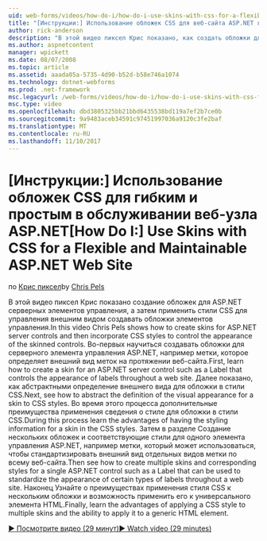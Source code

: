 ```yaml
---
uid: web-forms/videos/how-do-i/how-do-i-use-skins-with-css-for-a-flexible-and-maintainable-aspnet-web-site
title: "[Инструкции:] Использование обложек CSS для веб-сайта ASP.NET гибким и простым в обслуживании | Документы Microsoft"
author: rick-anderson
description: "В этой видео пиксел Крис показано, как создать обложки для ASP.NET серверных элементов управления, а затем применить стили CSS для управления внешним видом создавать обложки контракту..."
ms.author: aspnetcontent
manager: wpickett
ms.date: 08/07/2008
ms.topic: article
ms.assetid: aaada05a-5735-4d90-b52d-b58e746a1074
ms.technology: dotnet-webforms
ms.prod: .net-framework
msc.legacyurl: /web-forms/videos/how-do-i/how-do-i-use-skins-with-css-for-a-flexible-and-maintainable-aspnet-web-site
msc.type: video
ms.openlocfilehash: dbd3805325bb21bbd6435538bd119a7ef2b7ce0b
ms.sourcegitcommit: 9a9483aceb34591c97451997036a9120c3fe2baf
ms.translationtype: MT
ms.contentlocale: ru-RU
ms.lasthandoff: 11/10/2017
---
```

<a name="how-do-i-use-skins-with-css-for-a-flexible-and-maintainable-aspnet-web-site"></a><span data-ttu-id="a6314-103">[Инструкции:] Использование обложек CSS для гибким и простым в обслуживании веб-узла ASP.NET</span><span class="sxs-lookup"><span data-stu-id="a6314-103">[How Do I:] Use Skins with CSS for a Flexible and Maintainable ASP.NET Web Site</span></span>
====================
<span data-ttu-id="a6314-104">по [Крис пиксел](https://twitter.com/chrispels)</span><span class="sxs-lookup"><span data-stu-id="a6314-104">by [Chris Pels](https://twitter.com/chrispels)</span></span>

<span data-ttu-id="a6314-105">В этой видео пиксел Крис показано создание обложек для ASP.NET серверных элементов управления, а затем применить стили CSS для управления внешним видом создавать обложки элементов управления.</span><span class="sxs-lookup"><span data-stu-id="a6314-105">In this video Chris Pels shows how to create skins for ASP.NET server controls and then incorporate CSS styles to control the appearance of the skinned controls.</span></span> <span data-ttu-id="a6314-106">Во-первых научиться создавать обложки для серверного элемента управления ASP.NET, например метки, которое определяет внешний вид меток на протяжении веб-сайта.</span><span class="sxs-lookup"><span data-stu-id="a6314-106">First, learn how to create a skin for an ASP.NET server control such as a Label that controls the appearance of labels throughout a web site.</span></span> <span data-ttu-id="a6314-107">Далее показано, как абстрактными определение внешнего вида для обложки в стили CSS.</span><span class="sxs-lookup"><span data-stu-id="a6314-107">Next, see how to abstract the definition of the visual appearance for a skin to CSS styles.</span></span> <span data-ttu-id="a6314-108">Во время этого процесса дополнительные преимущества применения сведения о стиле для обложки в стили CSS.</span><span class="sxs-lookup"><span data-stu-id="a6314-108">During this process learn the advantages of having the styling information for a skin in the CSS styles.</span></span> <span data-ttu-id="a6314-109">Затем в разделе Создание нескольких обложек и соответствующие стили для одного элемента управления ASP.NET, например метки, который может использоваться, чтобы стандартизировать внешний вид отдельных видов метки по всему веб-сайта.</span><span class="sxs-lookup"><span data-stu-id="a6314-109">Then see how to create multiple skins and corresponding styles for a single ASP.NET control such as a Label that can be used to standardize the appearance of certain types of labels throughout a web site.</span></span> <span data-ttu-id="a6314-110">Наконец Узнайте о преимуществах применения стиля CSS к нескольким обложки и возможность применить его к универсального элемента HTML.</span><span class="sxs-lookup"><span data-stu-id="a6314-110">Finally, learn the advantages of applying a CSS style to multiple skins and the ability to apply it to a generic HTML element.</span></span>

[<span data-ttu-id="a6314-111">&#9654; Посмотрите видео (29 минут)</span><span class="sxs-lookup"><span data-stu-id="a6314-111">&#9654; Watch video (29 minutes)</span></span>](https://channel9.msdn.com/Blogs/ASP-NET-Site-Videos/how-do-i-use-skins-with-css-for-a-flexible-and-maintainable-aspnet-web-site)
